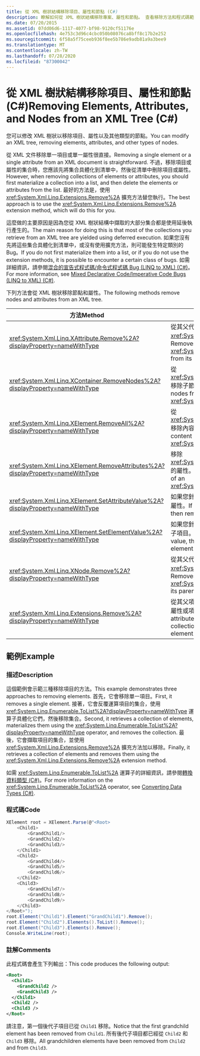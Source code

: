 ```yaml
---
title: 從 XML 樹狀結構移除項目、屬性和節點 (C#)
description: 瞭解如何從 XML 樹狀結構移除專案、屬性和節點。 查看移除方法和程式碼範例的清單。
ms.date: 07/20/2015
ms.assetid: 07dd06d6-1117-4077-bf98-9120cf51176e
ms.openlocfilehash: 4e753c3d96c4cbc050b08076ca8bff8c17b2e252
ms.sourcegitcommit: 6f58a5f75ceeb936f8ee5b786e9adb81a9a3bee9
ms.translationtype: MT
ms.contentlocale: zh-TW
ms.lasthandoff: 07/28/2020
ms.locfileid: "87300042"
---
```

# <a name="removing-elements-attributes-and-nodes-from-an-xml-tree-c"></a><span data-ttu-id="d9c19-104">從 XML 樹狀結構移除項目、屬性和節點 (C#)</span><span class="sxs-lookup"><span data-stu-id="d9c19-104">Removing Elements, Attributes, and Nodes from an XML Tree (C#)</span></span>

<span data-ttu-id="d9c19-105">您可以修改 XML 樹狀以移除項目、屬性以及其他類型的節點。</span><span class="sxs-lookup"><span data-stu-id="d9c19-105">You can modify an XML tree, removing elements, attributes, and other types of nodes.</span></span>

<span data-ttu-id="d9c19-106">從 XML 文件移除單一項目或單一屬性很直接。</span><span class="sxs-lookup"><span data-stu-id="d9c19-106">Removing a single element or a single attribute from an XML document is straightforward.</span></span> <span data-ttu-id="d9c19-107">不過，移除項目或屬性的集合時，您應該先將集合具體化到清單中，然後從清單中刪除項目或屬性。</span><span class="sxs-lookup"><span data-stu-id="d9c19-107">However, when removing collections of elements or attributes, you should first materialize a collection into a list, and then delete the elements or attributes from the list.</span></span> <span data-ttu-id="d9c19-108">最好的方法是，使用 <xref:System.Xml.Linq.Extensions.Remove%2A> 擴充方法替您執行。</span><span class="sxs-lookup"><span data-stu-id="d9c19-108">The best approach is to use the <xref:System.Xml.Linq.Extensions.Remove%2A> extension method, which will do this for you.</span></span>

<span data-ttu-id="d9c19-109">這麼做的主要原因是因為您從 XML 樹狀結構中擷取的大部分集合都是使用延後執行產生的。</span><span class="sxs-lookup"><span data-stu-id="d9c19-109">The main reason for doing this is that most of the collections you retrieve from an XML tree are yielded using deferred execution.</span></span> <span data-ttu-id="d9c19-110">如果您沒有先將這些集合具體化到清單中，或沒有使用擴充方法，則可能發生特定類別的 Bug。</span><span class="sxs-lookup"><span data-stu-id="d9c19-110">If you do not first materialize them into a list, or if you do not use the extension methods, it is possible to encounter a certain class of bugs.</span></span> <span data-ttu-id="d9c19-111">如需詳細資訊，請參閱[混合的宣告式程式碼/命令式程式碼 Bug (LINQ to XML) (C#)](./mixed-declarative-code-imperative-code-bugs-linq-to-xml.md)。</span><span class="sxs-lookup"><span data-stu-id="d9c19-111">For more information, see [Mixed Declarative Code/Imperative Code Bugs (LINQ to XML) (C#)](./mixed-declarative-code-imperative-code-bugs-linq-to-xml.md).</span></span>

<span data-ttu-id="d9c19-112">下列方法會從 XML 樹狀移除節點和屬性。</span><span class="sxs-lookup"><span data-stu-id="d9c19-112">The following methods remove nodes and attributes from an XML tree.</span></span>

|<span data-ttu-id="d9c19-113">方法</span><span class="sxs-lookup"><span data-stu-id="d9c19-113">Method</span></span>|<span data-ttu-id="d9c19-114">說明</span><span class="sxs-lookup"><span data-stu-id="d9c19-114">Description</span></span>|
|------------|-----------------|
|<xref:System.Xml.Linq.XAttribute.Remove%2A?displayProperty=nameWithType>|<span data-ttu-id="d9c19-115">從其父代移除 <xref:System.Xml.Linq.XAttribute>。</span><span class="sxs-lookup"><span data-stu-id="d9c19-115">Removes an <xref:System.Xml.Linq.XAttribute> from its parent.</span></span>|
|<xref:System.Xml.Linq.XContainer.RemoveNodes%2A?displayProperty=nameWithType>|<span data-ttu-id="d9c19-116">從 <xref:System.Xml.Linq.XContainer> 移除子節點。</span><span class="sxs-lookup"><span data-stu-id="d9c19-116">Removes the child nodes from an <xref:System.Xml.Linq.XContainer>.</span></span>|
|<xref:System.Xml.Linq.XElement.RemoveAll%2A?displayProperty=nameWithType>|<span data-ttu-id="d9c19-117">從 <xref:System.Xml.Linq.XElement> 移除內容和屬性。</span><span class="sxs-lookup"><span data-stu-id="d9c19-117">Removes content and attributes from an <xref:System.Xml.Linq.XElement>.</span></span>|
|<xref:System.Xml.Linq.XElement.RemoveAttributes%2A?displayProperty=nameWithType>|<span data-ttu-id="d9c19-118">移除 <xref:System.Xml.Linq.XElement> 的屬性。</span><span class="sxs-lookup"><span data-stu-id="d9c19-118">Removes the attributes of an <xref:System.Xml.Linq.XElement>.</span></span>|
|<xref:System.Xml.Linq.XElement.SetAttributeValue%2A?displayProperty=nameWithType>|<span data-ttu-id="d9c19-119">如果您針對值傳遞 `null`，則會移除屬性。</span><span class="sxs-lookup"><span data-stu-id="d9c19-119">If you pass `null` for value, then removes the attribute.</span></span>|
|<xref:System.Xml.Linq.XElement.SetElementValue%2A?displayProperty=nameWithType>|<span data-ttu-id="d9c19-120">如果您針對值傳遞 `null`，則會移除子項目。</span><span class="sxs-lookup"><span data-stu-id="d9c19-120">If you pass `null` for value, then removes the child element.</span></span>|
|<xref:System.Xml.Linq.XNode.Remove%2A?displayProperty=nameWithType>|<span data-ttu-id="d9c19-121">從其父代移除 <xref:System.Xml.Linq.XNode>。</span><span class="sxs-lookup"><span data-stu-id="d9c19-121">Removes an <xref:System.Xml.Linq.XNode> from its parent.</span></span>|
|<xref:System.Xml.Linq.Extensions.Remove%2A?displayProperty=nameWithType>|<span data-ttu-id="d9c19-122">從其父項目移除來源集合中的每個屬性或項目。</span><span class="sxs-lookup"><span data-stu-id="d9c19-122">Removes every attribute or element in the source collection from its parent element.</span></span>|

## <a name="example"></a><span data-ttu-id="d9c19-123">範例</span><span class="sxs-lookup"><span data-stu-id="d9c19-123">Example</span></span>

### <a name="description"></a><span data-ttu-id="d9c19-124">描述</span><span class="sxs-lookup"><span data-stu-id="d9c19-124">Description</span></span>

<span data-ttu-id="d9c19-125">這個範例會示範三種移除項目的方法。</span><span class="sxs-lookup"><span data-stu-id="d9c19-125">This example demonstrates three approaches to removing elements.</span></span> <span data-ttu-id="d9c19-126">首先，它會移除單一項目。</span><span class="sxs-lookup"><span data-stu-id="d9c19-126">First, it removes a single element.</span></span> <span data-ttu-id="d9c19-127">接著，它會反覆運算項目的集合，使用 <xref:System.Linq.Enumerable.ToList%2A?displayProperty=nameWithType> 運算子具體化它們，然後移除集合。</span><span class="sxs-lookup"><span data-stu-id="d9c19-127">Second, it retrieves a collection of elements, materializes them using the <xref:System.Linq.Enumerable.ToList%2A?displayProperty=nameWithType> operator, and removes the collection.</span></span> <span data-ttu-id="d9c19-128">最後，它會擷取項目的集合，並使用 <xref:System.Xml.Linq.Extensions.Remove%2A> 擴充方法加以移除。</span><span class="sxs-lookup"><span data-stu-id="d9c19-128">Finally, it retrieves a collection of elements and removes them using the <xref:System.Xml.Linq.Extensions.Remove%2A> extension method.</span></span>

<span data-ttu-id="d9c19-129">如需 <xref:System.Linq.Enumerable.ToList%2A> 運算子的詳細資訊，請參閱[轉換資料類型 (C#)](./converting-data-types.md)。</span><span class="sxs-lookup"><span data-stu-id="d9c19-129">For more information on the <xref:System.Linq.Enumerable.ToList%2A> operator, see [Converting Data Types (C#)](./converting-data-types.md).</span></span>

### <a name="code"></a><span data-ttu-id="d9c19-130">程式碼</span><span class="sxs-lookup"><span data-stu-id="d9c19-130">Code</span></span>

```csharp
XElement root = XElement.Parse(@"<Root>
    <Child1>
        <GrandChild1/>
        <GrandChild2/>
        <GrandChild3/>
    </Child1>
    <Child2>
        <GrandChild4/>
        <GrandChild5/>
        <GrandChild6/>
    </Child2>
    <Child3>
        <GrandChild7/>
        <GrandChild8/>
        <GrandChild9/>
    </Child3>
</Root>");
root.Element("Child1").Element("GrandChild1").Remove();
root.Element("Child2").Elements().ToList().Remove();
root.Element("Child3").Elements().Remove();
Console.WriteLine(root);
```

### <a name="comments"></a><span data-ttu-id="d9c19-131">註解</span><span class="sxs-lookup"><span data-stu-id="d9c19-131">Comments</span></span>

<span data-ttu-id="d9c19-132">此程式碼會產生下列輸出：</span><span class="sxs-lookup"><span data-stu-id="d9c19-132">This code produces the following output:</span></span>

```xml
<Root>
  <Child1>
    <GrandChild2 />
    <GrandChild3 />
  </Child1>
  <Child2 />
  <Child3 />
</Root>
```

<span data-ttu-id="d9c19-133">請注意，第一個後代子項目已從 `Child1` 移除。</span><span class="sxs-lookup"><span data-stu-id="d9c19-133">Notice that the first grandchild element has been removed from `Child1`.</span></span> <span data-ttu-id="d9c19-134">所有後代子項目都已經從 `Child2` 和 `Child3` 移除。</span><span class="sxs-lookup"><span data-stu-id="d9c19-134">All grandchildren elements have been removed from `Child2` and from `Child3`.</span></span>
